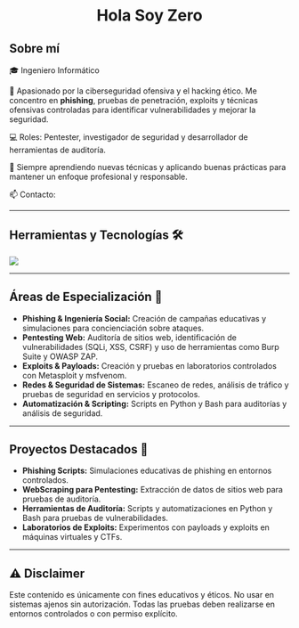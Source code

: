 <h1 align="center">Hola Soy Zero</h1> 

<h2>Sobre mí </h2>
<p>
🎓 Ingeniero Informático  

🔐 Apasionado por la ciberseguridad ofensiva y el hacking ético. Me concentro en **phishing**, pruebas de penetración, exploits y técnicas ofensivas controladas para identificar vulnerabilidades y mejorar la seguridad.

💻 Roles: Pentester, investigador de seguridad y desarrollador de herramientas de auditoría.

🚀 Siempre aprendiendo nuevas técnicas y aplicando buenas prácticas para mantener un enfoque profesional y responsable.

📫 Contacto: <b></b>
</p>

---

<h2>Herramientas y Tecnologías 🛠️</h2>
<p>
  <a href="https://skillicons.dev">
    <img src="https://skillicons.dev/icons?i=python,bash,git,github,kali,metasploit,wireshark,sql" />
  </a>
</p>

---

<h2>Áreas de Especialización 🎯</h2>
<ul>
  <li><b>Phishing & Ingeniería Social:</b> Creación de campañas educativas y simulaciones para concienciación sobre ataques.</li>
  <li><b>Pentesting Web:</b> Auditoría de sitios web, identificación de vulnerabilidades (SQLi, XSS, CSRF) y uso de herramientas como Burp Suite y OWASP ZAP.</li>
  <li><b>Exploits & Payloads:</b> Creación y pruebas en laboratorios controlados con Metasploit y msfvenom.</li>
  <li><b>Redes & Seguridad de Sistemas:</b> Escaneo de redes, análisis de tráfico y pruebas de seguridad en servicios y protocolos.</li>
  <li><b>Automatización & Scripting:</b> Scripts en Python y Bash para auditorías y análisis de seguridad.</li>
</ul>

---

<h2>Proyectos Destacados 🧰</h2>
<ul>
  <li><b>Phishing Scripts:</b> Simulaciones educativas de phishing en entornos controlados.</li>
  <li><b>WebScraping para Pentesting:</b> Extracción de datos de sitios web para pruebas de auditoría.</li>
  <li><b>Herramientas de Auditoría:</b> Scripts y automatizaciones en Python y Bash para pruebas de vulnerabilidades.</li>
  <li><b>Laboratorios de Exploits:</b> Experimentos con payloads y exploits en máquinas virtuales y CTFs.</li>
</ul>

---

<h2>⚠️ Disclaimer</h2>
<p>
Este contenido es únicamente con fines educativos y éticos. No usar en sistemas ajenos sin autorización. Todas las pruebas deben realizarse en entornos controlados o con permiso explícito.
</p>
